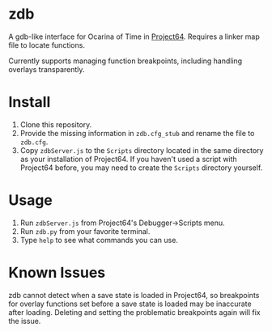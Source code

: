 # zdb
A gdb-like interface for Ocarina of Time in [Project64](https://www.pj64-emu.com/). Requires a linker map file to locate functions.

Currently supports managing function breakpoints, including handling overlays transparently.

# Install
1) Clone this repository.
2) Provide the missing information in `zdb.cfg_stub` and rename the file to `zdb.cfg`.
3) Copy `zdbServer.js` to the `Scripts` directory located in the same directory as your installation of Project64. If you haven't used a script with Project64 before, you may need to create the `Scripts` directory yourself.

# Usage
1) Run `zdbServer.js` from Project64's Debugger->Scripts menu.
2) Run `zdb.py` from your favorite terminal.
3) Type `help` to see what commands you can use.

# Known Issues
zdb cannot detect when a save state is loaded in Project64, so breakpoints for overlay functions set before a save state is loaded may be inaccurate after loading. Deleting and setting the problematic breakpoints again will fix the issue.
